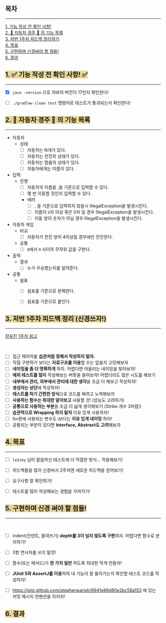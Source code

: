 ## 목차

------

[1. 기능 작성 전 확인 사항!](#span-stylebackground-colore8d5951--기능-작성-전-확인-사항-) <br>
[2. 🚗 자동차 경주 🚗 의 기능 목록](#span-stylebackground-colore8d5952--자동차-경주--의-기능-목록) <br>
[3. 저번 1주차 피드백 정리하기](#span-stylebackground-colore8d5953-저번-1주차-피드백-정리-신경쓰자) <br>
[4. 목표](#span-stylebackground-colore8d595-4-목표) <br>
[5. 구현하며 신경써야 할 점들!](#span-stylebackground-colore8d595-5-구현하며-신경-써야-할-점들) <br>
[6. 결과](#span-stylebackground-colore8d595-6-결과)

## <span style="background-color:#E8D595">**1. ✅ 기능 작성 전 확인 사항! ✅**

---

- [x] `java -version` 으로 자바의 버전이 17인지 확인한다!
- [ ] `./gradlew clean test` 명령어로 테스트가 통과되는지 확인한다! 


## <span style="background-color:#E8D595">**2. 🚗 자동차 경주 🚗 의 기능 목록**

---

- 자동차 
    - 상태
      - [ ] 자동차는 N개가 있다.
      - [ ] 자동차는 전진의 상태가 있다.
      - [ ] 자동차는 멈춤의 상태가 있다.
      - [ ] 자동차에게는 이름이 있다.
- 입력
    - 진행
      - [ ] 자동차의 이름을 ,을 기준으로 입력할 수 있다.
      - [ ] 몇 번 이동할 것인지 입력할 수 있다.
      - 에러
        - [ ] , 을 기준으로 입력하지 않을시 IllegalException을 발생시킨다.
        - [ ] 이름이 `5`자 이상 혹은 0자 일 경우 IllegalException을 발생시킨다.
        - [ ] 이동 양이 숫자가 아닐 경우 IllegalException을 발생시킨다.
- 자동차 게임
    - 비교
      - [ ] 자동차가 전진 양이 4이상일 경우에만 전진한다.
    - 공통
      - [ ] `0`에서 `9` 사이의 무작위 값을 구한다.
- 출력
    - 결과
      - [ ] 누가 우승했는지를 알려준다.
- 공통
    - 쉼표
      - [ ] 쉼표를 기준으로 분해한다.
      - [ ] 쉼표를 기준으로 붙인다.


## <span style="background-color:#E8D595">**3. 저번 1주차 피드백 정리 (신경쓰자!)**

---

[장유진 1주차 회고](https://velog.io/@nellroll/%EC%9A%B0%EC%95%84%ED%95%9C-%ED%85%8C%ED%81%AC-%EC%BD%94%EC%8A%A4-6%EA%B8%B0-%ED%94%84%EB%A6%AC%EC%BD%94%EC%8A%A4-1%EC%A3%BC%EC%B0%A8-%ED%9A%8C%EA%B3%A0)

<br>

- [ ] 접근 제어자를 **습관처럼 정해서 작성하지 말자.**
- [ ] 직접 구현하기 보다는 **자료구조를 이용**할 수는 없을지 고민해보자
- [ ] **네이밍을 좀 더 명확하게** 하자. 어렵다면 어울리는 네이밍을 찾아보자!
- [ ] **예외 테스트를 많이** 작성해보는 버릇을 들여보자! 어렵더라도 많은 시도를 해보기
- [ ] **내부에서 관리, 외부에서 관리에 대한 생각**을 조금 더 해보고 작성하자!
- [ ] **생성자는 상단**에 작성하자!
- [ ] **테스트를 하기 간편한 방식**으로 코드를 짜려고 노력해보자
- [ ] **사용하는 함수는 최대한 알아보고** 사용할 것! (성능도 고려하기)
- [ ] **공통으로 사용하는 부분**을 조금 더 넓게 생각해보기 (Strike 개수 3처럼!)
- [ ] **습관적으로 Wrapping 하지 말자** 이유 있게 사용하자!
- [ ] for문에 사용되는 변수도 i보다는 **이유 있게 네이밍** 하자!
- [ ] 공통되는 부분이 있다면 **Interface, Abstract도 고려**해보자

## <span style="background-color:#E8D595"> **4. 목표**

---

- [ ] `le2sky` 님이 말씀하신 테스트에 더 적절한 방식... 적용해보기!
- [ ] 피드백들을 많이 신경써서 2주차엔 새로운 피드백을 얻어보기!
- [ ] 요구사항 잘 확인하기!
- [ ] 테스트를 많이 작성해보는 경험을 가져가기!


## <span style="background-color:#E8D595"> **5. 구현하며 신경 써야 할 점들!**

---
<br>

- [ ] indent(인덴트, 들여쓰기) **depth를 3이 넘지 않도록 구현**하자. 어렵다면 함수로 분리하기!
- [ ] 3항 연사자를 쓰지 말것!
- [ ] 함수(또는 메서드)가 **한 가지 일만** 하도록 최대한 작게 만들자!
- [ ] **JUnit 5와 AssertJ를 이용**하여 내 기능이 잘 돌아가는지 확인할 테스트 코드를 작성하자!
- [ ] https://gist.github.com/stephenparish/9941e89d80e2bc58a153 에 있는 커밋 메시지 컨벤션을 지키자!


## <span style="background-color:#E8D595"> **6. 결과**